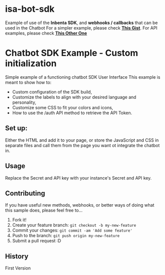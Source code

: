 # isa-bot-sdk
Example of use of the **Inbenta SDK**, and **webhooks / callbacks** that can be used in the Chatbot
For a simpler example, please check **[This Gist](https://gist.github.com/jalcantarab/e56f059455468094509c54fc951329dc)**. 
For API examples, please check **[This Other One](https://gist.github.com/jalcantarab/0550eb938456c5d91cb28e2db4784eb1)**

# Chatbot SDK Example - Custom initialization
Simple example of a functioning chatbot SDK User Interface 
This example is meant to show how to: 
* Custom configuration of the SDK build, 
* Customize the labels to align with your desired language and personality, 
* Customize some CSS to fit your colors and icons,
* How to use the /auth API method to retrieve the API Token. 

## Set up: 
Either the HTML and add it to your page, or store the JavaScript and CSS in separate files and call them from the page you want ot integrate the chatbot in. 

## Usage
Replace the Secret <inbenta-secret> and API key <inbenta-key> with your instance's Secret and API key.

## Contributing 
If you have useful new methods, webhooks, or better ways of doing what this sample does, please feel free to...

1. Fork it!
2. Create your feature branch: `git checkout -b my-new-feature`
3. Commit your changes: `git commit -am 'Add some feature'`
4. Push to the branch: `git push origin my-new-feature`
5. Submit a pull request :D

## History
First Version
